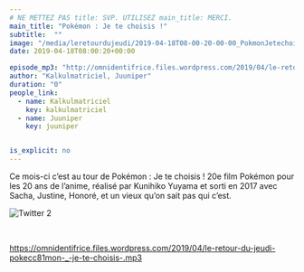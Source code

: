 ```yaml
---
# NE METTEZ PAS title: SVP. UTILISEZ main_title: MERCI.
main_title: "Pokémon : Je te choisis !"
subtitle:  ""
image: "/media/leretourdujeudi/2019-04-18T08-00-20-00-00_PokmonJetechoisis.jpg"
date: 2019-04-18T08:00:20+00:00

episode_mp3: "http://omnidentifrice.files.wordpress.com/2019/04/le-retour-du-jeudi-pokecc81mon-_-je-te-choisis-.mp3"
author: "Kalkulmatriciel, Juuniper"
duration: "0"
people_link: 
  - name: Kalkulmatriciel
    key: kalkulmatriciel
  - name: Juuniper
    key: juuniper


is_explicit: no
---
```


<PodcastHeader/>

<!-- ECRIRE LA DESCRIPTION DE L'EPISODE SOUS CETTE LIGNE -->
<p>Ce mois-ci c’est au tour de Pokémon : Je te choisis ! 20e film Pokémon pour les 20 ans de l’anime, réalisé par Kunihiko Yuyama et sorti en 2017 avec Sacha, Justine, Honoré, et un vieux qu’on sait pas qui c’est.</p>
<p><img src="https://retourdujeudi.files.wordpress.com/2019/04/twitter-2.jpg" alt="Twitter 2"></p>
<p>&nbsp;</p>
<p><a href="https://omnidentifrice.files.wordpress.com/2019/04/le-retour-du-jeudi-pokecc81mon-_-je-te-choisis-.mp3" rel="nofollow">https://omnidentifrice.files.wordpress.com/2019/04/le-retour-du-jeudi-pokecc81mon-_-je-te-choisis-.mp3</a></p>


